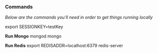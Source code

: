### Commands

_Below are the commands you'll need in order to get things running locally_


export SESSIONKEY=testKey

**Run Mongo**
mongod
mongo

**Run Redis**
export REDISADDR=localhost:6379
redis-server



